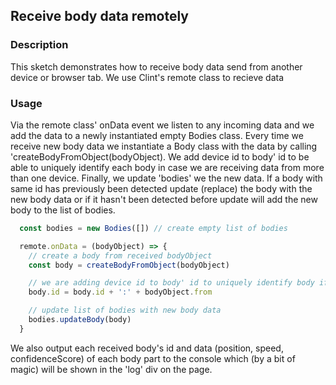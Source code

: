 ## Receive body data remotely

### Description
This sketch demonstrates how to receive body data send from another device or browser tab. We use Clint's remote class to recieve data

### Usage 
Via the remote class' onData event we listen to any incoming data and we add the data to a newly instantiated empty Bodies class. Every time we receive new body data we instantiate a Body class with the data by calling 'createBodyFromObject(bodyObject). We add device id to body' id to be able to uniquely identify each body in case we are receiving data from more than one device. Finally, we update 'bodies' we the new data. If a body with same id has previously been detected update (replace) the body with the new body data or if it hasn't been detected before update will add the new body to the list of bodies. 

~~~javascript
  const bodies = new Bodies([]) // create empty list of bodies

  remote.onData = (bodyObject) => {
    // create a body from received bodyObject
    const body = createBodyFromObject(bodyObject)

    // we are adding device id to body' id to uniquely identify body if receiving data from more than one device
    body.id = body.id + ':' + bodyObject.from

    // update list of bodies with new body data
    bodies.updateBody(body)
  }
~~~

We also output each received body's id and data (position, speed, confidenceScore) of each body part to the console which (by a bit of magic) will be shown in the 'log' div on the page. 

